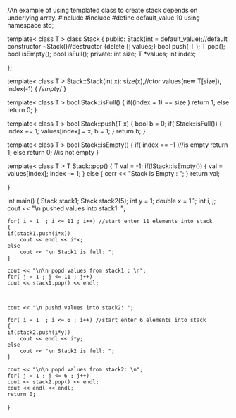 /An example of using templated class to create stack depends on underlying array.
#include<iostream>
#include<cstdlib>
#define default_value 10
using namespace std;
 
template< class T > class Stack
{
    public:
    Stack(int = default_value);//default constructor
    ~Stack()//destructor
    {delete [] values;}
    bool push( T );
    T pop();
    bool isEmpty();
    bool isFull();
    private:
    int size;
    T *values;
    int index;
 
};
 
template< class T > Stack<T>::Stack(int x):
    size(x),//ctor
    values(new T[size]),
    index(-1)
{ /*empty*/  }
 
template< class T > bool Stack<T>::isFull()
{
    if((index + 1) == size )
    return 1;
    else
    return 0;
}
 
template< class T > bool Stack<T>::push(T x)
{
    bool b = 0;
    if(!Stack<T>::isFull())
    {
    index += 1;
    values[index] = x;
    b = 1;
    }
    return b;
}
 
template< class T > bool Stack<T>::isEmpty()
{
    if( index  == -1 )//is empty
    return 1;
    else
    return 0; //is not empty
}
 
template< class T > T Stack<T>::pop()
{
    T val = -1;
    if(!Stack<T>::isEmpty())
    {
    val = values[index];
    index -=  1;
    }
    else
    {
    cerr << "Stack is Empty : ";
    }
    return val;
 
}
 
int main()
{
    Stack <double> stack1;
    Stack <int> stack2(5);
    int y = 1;
    double x = 1.1;
    int i, j; 
    cout << "\n pushed values into stack1: ";
 
    for( i = 1  ; i <= 11 ; i++) //start enter 11 elements into stack
    {
    if(stack1.push(i*x))
        cout << endl << i*x;
    else
        cout << "\n Stack1 is full: ";
    }
 
    cout << "\n\n popd values from stack1 : \n";
    for( j = 1 ; j <= 11 ; j++)
    cout << stack1.pop() << endl;
 
 
 
    cout << "\n pushd values into stack2: ";
 
    for( i = 1  ; i <= 6 ; i++) //start enter 6 elements into stack
    {
    if(stack2.push(i*y))
        cout << endl << i*y;
    else
        cout << "\n Stack2 is full: ";
    }
 
    cout << "\n\n popd values from stack2: \n";
    for( j = 1 ; j <= 6 ; j++)
    cout << stack2.pop() << endl;
    cout << endl << endl;
    return 0;
}

